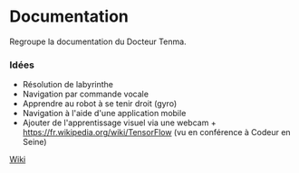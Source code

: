 # Documentation
Regroupe la documentation du Docteur Tenma.

### Idées

* Résolution de labyrinthe
* Navigation par commande vocale
* Apprendre au robot à se tenir droit (gyro)
* Navigation à l'aide d'une application mobile
* Ajouter de l'apprentissage visuel via une webcam + https://fr.wikipedia.org/wiki/TensorFlow (vu en conférence à Codeur en Seine)

[Wiki](https://github.com/DocteurTenma/Documentation/wiki)
